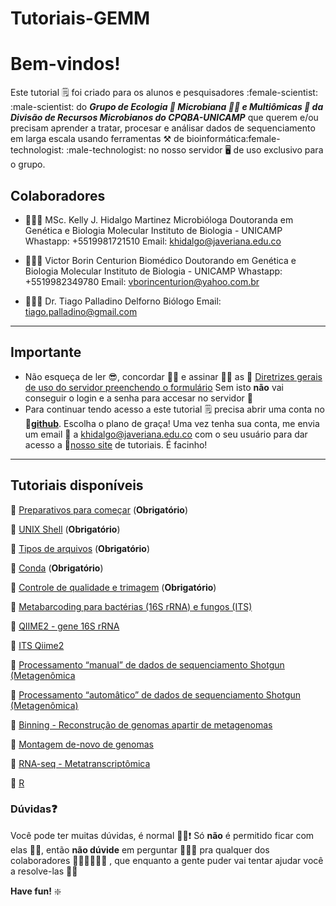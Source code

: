 # Tutoriais-GEMM
# Bem-vindos!
Este tutorial 🗒 foi criado para os alunos e pesquisadores :female-scientist: :male-scientist:  do ***Grupo de Ecologia 🦠 Microbiana 🧫🔬 e Multiômicas 🧬 da Divisão de Recursos Microbianos do CPQBA-UNICAMP*** que querem e/ou precisam aprender a tratar, procesar e análisar dados de sequenciamento em larga escala usando ferramentas ⚒  de bioinformática:female-technologist: :male-technologist:  no nosso servidor 🖥 de uso exclusivo para o grupo. 

## Colaboradores

* 👩🏻‍💻 MSc. Kelly J. Hidalgo Martinez
Microbióloga
Doutoranda em Genética e Biologia Molecular
Instituto de Biologia - UNICAMP
Whastapp: +5519981721510
Email: khidalgo@javeriana.edu.co

* 👨🏻‍💻  Victor Borin Centurion
Biomédico
Doutorando em Genética e Biologia Molecular
Instituto de Biologia - UNICAMP
Whastapp: +5519982349780
Email: vborincenturion@yahoo.com.br

* 👨🏻‍💻  Dr. Tiago Palladino Delforno
Biólogo
Email: tiago.palladino@gmail.com


---
    
## **Importante**
* Não esqueça de ler 😎, concordar 👌🏼 e assinar ✍🏼 as 🔗 [Diretrizes gerais de uso do servidor preenchendo o formulário](https://forms.gle/xV94gPKxLwf8hRx66) 
Sem isto **não** vai conseguir o login e a senha para accesar no servidor 🙊
* Para continuar tendo acesso a este tutorial 🗒 precisa abrir uma conta no 🔗[**github**](https://github.com/join?source=header-home). Escolha o plano de graça! Uma vez tenha sua conta, me envia um email 📧  a khidalgo@javeriana.edu.co com o seu usuário para dar acesso a 🔗[nosso site](https://github.com/DRM-CPQBA) de tutoriais. É facinho!

---
## Tutoriais disponíveis
🔗 [Preparativos para começar](https://github.com/DRM-CPQBA/Tutoriais-DRM/blob/master/Preparativos%20para%20come%C3%A7ar.md) (**Obrigatório**)

🔗 [UNIX Shell](https://) (**Obrigatório**)

🔗 [Tipos de arquivos](https://) (**Obrigatório**)

🔗 [Conda](https://) (**Obrigatório**)

🔗 [Controle de qualidade e trimagem](https://) (**Obrigatório**)

🔗 [Metabarcoding para bactérias (16S rRNA) e fungos (ITS)](https://)

🔗 [QIIME2 - gene 16S rRNA](https://)

🔗 [ITS Qiime2](https://)

🔗 [Processamento “manual” de dados de sequenciamento Shotgun (Metagenômica](https://)

🔗 [Processamento “automâtico” de dados de sequenciamento Shotgun (Metagenômica)](https://)

🔗 [Binning - Reconstrução de genomas apartir de metagenomas](https://)

🔗 [Montagem de-novo de genomas](https://)

🔗 [RNA-seq - Metatranscriptômica](https://)

🔗 [R](https://)


### Dúvidas❓ 
Você pode ter muitas dúvidas, é normal 👍🏼:exclamation: Só **não** é permitido ficar com elas 👎🏼, então **não dúvide** em perguntar  🙋🏻‍♀️  pra qualquer dos colaboradores 👩🏻‍💻👨🏻‍💻 , que enquanto a gente puder vai tentar ajudar você a resolve-las 🙌🏼 

**Have fun!** :sparkle: 
